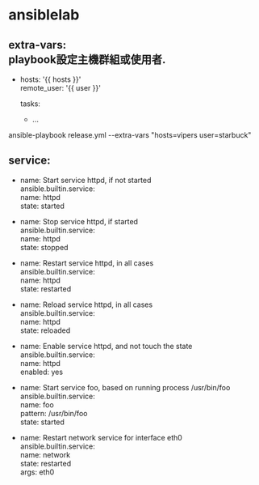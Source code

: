# ansiblelab




extra-vars:  
playbook設定主機群組或使用者.
---
- hosts: '{{ hosts }}'  
  remote_user: '{{ user }}'  
  
  tasks:
     - ...

ansible-playbook release.yml --extra-vars "hosts=vipers user=starbuck"  


service:
---
 - name: Start service httpd, if not started  
  ansible.builtin.service:  
    name: httpd  
    state: started  

- name: Stop service httpd, if started  
  ansible.builtin.service:  
    name: httpd  
    state: stopped  

- name: Restart service httpd, in all cases  
  ansible.builtin.service:  
    name: httpd  
    state: restarted  

- name: Reload service httpd, in all cases  
  ansible.builtin.service:  
    name: httpd  
    state: reloaded  

- name: Enable service httpd, and not touch the state  
  ansible.builtin.service:  
    name: httpd  
    enabled: yes  

- name: Start service foo, based on running process /usr/bin/foo  
  ansible.builtin.service:  
    name: foo  
    pattern: /usr/bin/foo  
    state: started  

- name: Restart network service for interface eth0  
  ansible.builtin.service:  
    name: network  
    state: restarted  
    args: eth0  
    

